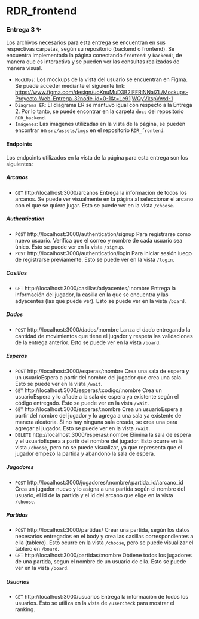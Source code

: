 # RDR_frontend

### Entrega 3 :sparkles:
Los archivos necesarios para esta entrega se encuentran en sus respectivas carpetas, según su repositorio (backend o frontend). Se encuentra implementada la página conectando ```frontend```: y ```backend```:, de manera que es interactiva y se pueden ver las consultas realizadas de manera visual. 

- ```MockUps```: Los mockups de la vista del usuario se encuentran en Figma. Se puede acceder mediante el siguiente link: https://www.figma.com/design/uoKnuMuD3B2lFFRiNNaiZL/Mockups-Proyecto-Web-Entrega-3?node-id=0-1&t=Le91jWQyVkspVwxI-1
- ```Diagrama ER```: El diagrama ER se mantuvo igual con respecto a la Entrega 2. Por lo tanto, se puede encontrar en la carpeta ```docs``` del repositorio ```RDR_backend```.
- ```Imágenes```: Las imágenes utilizadas en la vista de la página, se pueden encontrar en  ```src/assets/imgs``` en el repositorio ```RDR_frontend```.

#### Endpoints 
Los endpoints utilizados en la vista de la página para esta entrega son los siguientes:

##### Arcanos
- ```GET``` http://localhost:3000/arcanos
Entrega la información de todos los arcanos. Se puede ver visualmente en la página al seleccionar el arcano con el que se quiere jugar. Esto se puede ver en la vista ```/choose```. 
##### Authentication
- ```POST``` http://localhost:3000/authentication/signup
Para registrarse como nuevo usuario. Verifica que el correo y nombre de cada usuario sea único. Esto se puede ver en la vista ```/signup```. 
- ```POST``` http://localhost:3000/authentication/login
Para iniciar sesión luego de registrarse previamente. Esto se puede ver en la vista ```/login```. 
##### Casillas
- ```GET``` http://localhost:3000/casillas/adyacentes/:nombre
Entrega la información del jugador, la casilla en la que se encuentra y las adyacentes (las que puede ver). Esto se puede ver en la vista ```/board```. 
##### Dados
- ```POST``` http://localhost:3000/dados/:nombre
Lanza el dado entregando la cantidad de movimientos que tiene el jugador y respeta las validaciones de la entrega anterior. Esto se puede ver en la vista ```/board```.
##### Esperas
- ```POST``` http://localhost:3000/esperas/:nombre
Crea una sala de espera y un usuarioEspera a partir del nombre del jugador que crea una sala. Esto se puede ver en la vista ```/wait```.
- ```GET``` http://localhost:3000/esperas/:codigo/:nombre
Crea un usuarioEspera y lo añade a la sala de espera ya existente según el código entregado. Esto se puede ver en la vista ```/wait```.
- ```GET``` http://localhost:3000/esperas/:nombre
Crea un usuarioEspera a partir del nombre del jugador y lo agrega a una sala ya existente de manera aleatoria. Si no hay ninguna sala creada, se crea una para agregar al jugador. Esto se puede ver en la vista ```/wait```.
- ```DELETE``` http://localhost:3000/esperas/:nombre
Elimina la sala de espera y el usuarioEspera a partir del nombre del jugador. Esto ocurre en la vista ```/choose```, pero no se puede visualizar, ya que representa que el jugador empezó la partida y abandonó la sala de espera.
##### Jugadores
- ```POST``` http://localhost:3000/jugadores/:nombre/:partida_id/:arcano_id
Crea un jugador nuevo y lo asigna a una partida según el nombre del usuario, el id de la partida y el id del arcano que elige en la vista ```/choose```.
##### Partidas
- ```POST``` http://localhost:3000/partidas/
Crear una partida, según los datos necesarios entregados en el body y crea las casillas correspondientes a ella (tablero). Esto ocurre en la vista ```/choose```, pero se puede visualizar el tablero en ```/board```.
- ```GET``` http://localhost:3000/partidas/:nombre
Obtiene todos los jugadores de una partida, segun el nombre de un usuario de ella. Esto se puede ver en la vista ```/board```.
##### Usuarios
- ```GET``` http://localhost:3000/usuarios
Entrega la información de todos los usuarios. Esto se utiliza en la vista de ```/usercheck``` para mostrar el ranking. 